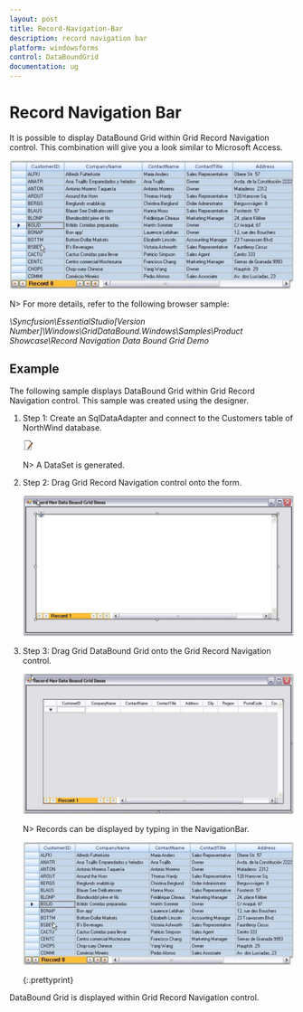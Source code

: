 ```yaml
---
layout: post
title: Record-Navigation-Bar
description: record navigation bar
platform: windowsforms
control: DataBoundGrid
documentation: ug
---
```


# Record Navigation Bar

It is possible to display DataBound Grid within Grid Record Navigation control. This combination will give you a look similar to Microsoft Access.

![](Record-Navigation-Bar_images/Record-Navigation-Bar_img1.jpeg)



N> For more details, refer to the following browser sample:

_<Install Location>\Syncfusion\EssentialStudio\[Version Number]\Windows\GridDataBound.Windows\Samples\Product Showcase\Record Navigation Data Bound Grid Demo_

## Example

The following sample displays DataBound Grid within Grid Record Navigation control. This sample was created using the designer. 

1. Step 1: Create an SqlDataAdapter and connect to the Customers table of NorthWind database. 

   ![](Record-Navigation-Bar_images/Record-Navigation-Bar_img3.jpeg) 

   N> A DataSet is generated.

1. Step 2: Drag Grid Record Navigation control onto the form.

   ![](Record-Navigation-Bar_images/Record-Navigation-Bar_img4.png) 





2. Step 3: Drag Grid DataBound Grid onto the Grid Record Navigation control.

   ![](Record-Navigation-Bar_images/Record-Navigation-Bar_img5.png) 



   N> Records can be displayed by typing in the NavigationBar.

   ![](Record-Navigation-Bar_images/Record-Navigation-Bar_img7.jpeg) 

   {:.prettyprint}



DataBound Grid is displayed within Grid Record Navigation control.

